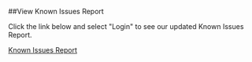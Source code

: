 ##View Known Issues Report

Click the link below and select "Login" to see our updated Known Issues Report. 

[Known Issues Report](http://fogbugz.izenda.us/reporting/reportviewer.aspx?rn=Tracking_DO_NOT_EDIT\\KIL\\KnownIssues)
